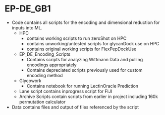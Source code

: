 # EP-DE_GB1

- Code contains all scripts for the encoding and dimensional reduction for inputs into ML.
	* HPC 
		* contains working scripts to run zeroShot on HPC
		* contains unworking/untested scripts for glycanDock use on HPC 
		* contains original working scripts for FlexPepDockUse
	* EP_DE_Encoding_Scripts
		* Contains scripts for analyzing Wittmann Data and pulling encodings appropriately 
		* Contains depreciated scripts previously used for custom encoding method 
	* Glycowork
		* Contains notebook for running LectinOracle Prediction
	* Lane script contains inprogress script for FIJI
	* Archive Scripts contain scripts from earlier in project including 160k permutation calculator
- Data contains files and output of files referenced by the script
